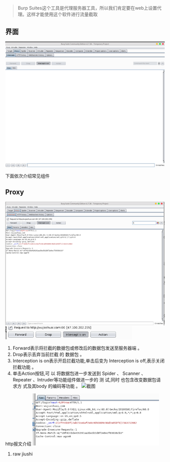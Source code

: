 >Burp Suites这个工具是代理服务器工具，所以我们肯定要在web上设置代理。这样才能使用这个软件进行流量截取
## 界面
<img src="../pictures/4dt7pv1u7k4.png" width="800px" />

下面依次介绍常见组件
## Proxy
<img src="../pictures/v6i1ua8p0mq.png" width="800" />

<img src="../pictures/bjfgg61fsam.png" width="400" />

1. Forward表示将拦截的数据包或修改后的数据包发送至服务器端 。
2.  Drop表示丢弃当前拦截 的 数据包 。
3.  Interception is on表示开启拦截功能,单击后变为 Interception is off,表示关闭 拦截功能 。
4.  单击Action按钮,可 以 将数据包进一步发送到 Spider 、 Scanner 、 Repeater 、Intruder等功能组件做进一步的 测 试,同时 也包含改变数据包请求方 式及其body 的编码等功能 。
![截图]()

http报文介绍
<img src="../pictures/li6j0vdzr5l.png" width="400" />

1. raw jiushi


```{.python .input}

```
